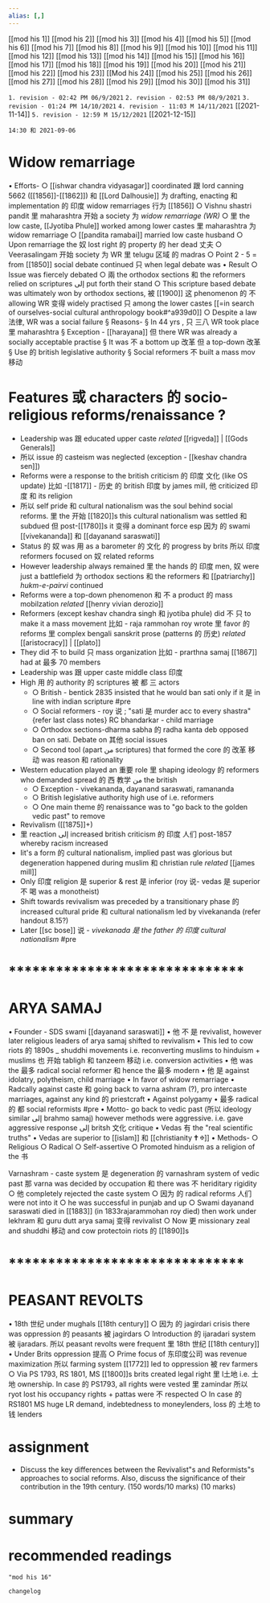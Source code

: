 ```yaml
---
alias: [,]
---
```

[[mod his 1]] [[mod his 2]] [[mod his 3]] [[mod his 4]] [[mod his 5]] [[mod his 6]] [[mod his 7]] [[mod his 8]] [[mod his 9]] [[mod his 10]]
[[mod his 11]] [[mod his 12]] [[mod his 13]] [[mod his 14]] [[mod his 15]] [[mod his 16]] [[mod his 17]]  [[mod his 18]] [[mod his 19]] [[mod his 20]]
[[mod his 21]] [[mod his 22]] [[mod his 23]] [[Mod his 24]] [[mod his 25]] [[mod his 26]] [[mod his 27]] [[mod his 28]] [[mod his 29]] [[mod his 30]] [[mod his 31]]

`1. revision - 02:42 PM 06/9/2021`
`2. revision - 02:53 PM 08/9/2021`
`3. revision - 01:24 PM 14/10/2021`
`4. revision - 11:03 M 14/11/2021` [[2021-11-14]]
`5. revision - 12:59 M 15/12/2021` [[2021-12-15]]
		
`14:30 和 2021-09-06`

# Widow remarriage
• Efforts-
	○ [[ishwar chandra vidyasagar]] coordinated 跟 lord canning 5662 ([[1856]]-[[1862]]) 和 [[Lord Dalhousie]] 为 drafting, enacting 和 implementation 的 印度 widow remarriages 行为 [[1856]]
	○ Vishnu shastri pandit 里 maharashtra 开始 a society 为 _widow remarriage (WR)_
	○ 里 the low caste, [[Jyotiba Phule]] worked among lower castes 里 maharashtra 为 widow remarriage
	○ [[pandita ramabai]] married low caste husband
	○ Upon remarriage the 奴 lost right 的 property 的 her dead 丈夫 
	○ Veerasalingam 开始 society 为 WR 里 telugu 区域  的 madras
	○ Point 2 - 5 = from [[1850]] social debate continued 只 when legal debate was
• Result
	○ Issue was fiercely debated
	○ 兩 the orthodox sections 和 the reformers relied on scriptures إلى put forth their stand
	○ This scripture based debate was ultimately won by orthodox sections, 被 [[1900]] 这 phenomenon 的 不 allowing WR 变得 widely practised 只 among the lower castes [[=in search of ourselves-social cultural anthropology book#^a939d0]]
	○ Despite a law 法律, WR was a social failure
		§ Reasons-
		§ In 44 yrs , 只 三八 WR took place 里 maharashtra
		§ Exception - [[harayana]] 但 there WR was already a socially acceptable practise
		§ It was 不  a bottom up 改革 但 a top-down 改革
		§ Use 的 british legislative authority
		§ Social reformers 不  built a mass mov 移动
# Features 或 characters 的 socio-religious reforms/renaissance ?
- Leadership was 跟 educated upper caste _related_ [[rigveda]] | [[Gods Generals]]
- 所以 issue 的 casteism was neglected (exception - [[keshav chandra sen]])
- Reforms were a response to the british criticism 的 印度 文化 (like OS update) 比如 -[[1817]] -  历史 的 british 印度 by james mill, 他 criticized 印度 和 its religion
- 所以 self pride 和 cultural nationalism was the soul behind social reforms. 里 the 开始 [[1820]]s this cultural nationalism was settled 和 subdued 但 post-[[1780]]s it 变得 a dominant force esp 因为 的 swami [[vivekananda]] 和 [[dayanand saraswati]]
- Status 的 奴 was 用 as a barometer 的 文化 的 progress by brits 所以 印度 reformers focused on 奴 related reforms
- However leadership always remained 里 the hands 的 印度 men, 奴 were just a battlefield 为 orthodox sections 和 the reformers 和 [[patriarchy]] _hukm-e-pairvi_ continued
- Reforms were a top-down phenomenon 和 不 a product 的 mass mobilzation _related_ [[henry vivian derozio]]
- Reformers (except keshav chandra singh 和 jyotiba phule) did 不 只 to make it a mass movement 比如  - raja rammohan roy wrote 里 favor 的 reforms 里 complex bengali sanskrit prose (patterns 的  历史) _related_ [[aristocracy]] | [[plato]]
- They did 不 to build 只 mass organization 比如 - prarthna samaj [[1867]] had at 最多 70 members
- Leadership was 跟 upper caste middle class 印度
- High 用 的 authority 的 scriptures 被 都 三 actors
	- ○ British - bentick 2835 insisted that he would ban sati only if it 是 in line with indian scripture #pre 
	- ○ Social reformers - roy 说 ; "sati 是 murder acc to every shastra" {refer last class notes} RC bhandarkar - child marriage
	- ○ Orthodox sections-dharma sabha 的 radha kanta deb opposed ban on sati. Debate on 其他 social issues
	- ○ Second tool (apart من scriptures) that formed the core 的 改革 移动 was reason 和 rationality
- Western education played an 重要 role 里 shaping ideology 的 reformers who demanded spread 的 西 教学 من the british
	- ○ Exception - vivekananda, dayanand saraswati, ramananda
	- ○ British legislative authority high use of i.e. reformers
	- ○ One main theme 的 renaissance was to "go back to the golden vedic past" to remove 
- Revivalism ([[1875]]+)
- 里 reaction إلى increased british criticism 的 印度 人们 post-1857 whereby racism increased
- Iit's a form 的 cultural nationalism, implied past was glorious but degeneration happened during muslim 和 christian rule _related_ [[james mill]]
- Only 印度 religion 是 superior & rest 是 inferior (roy 说- vedas 是 superior 不  喝 was a monotheist)
- Shift towards revivalism was preceded by a transitionary phase 的 increased cultural pride 和 cultural nationalism led by vivekananda (refer handout 8.15?)
- Later [[sc bose]] 说 - _vivekanada 是 the father 的 印度 cultural nationalism_ #pre 
# ******************************
# ARYA SAMAJ
• Founder - SDS swami [[dayanand saraswati]]
• 他 不  是 revivalist, however later religious leaders of arya samaj shifted to revivalism
• This led to cow riots 的 1890s _ shuddhi movements i.e. reconverting muslims to hinduism + muslims 也 开始 tabligh 和 tanzeem 移动 i.e. conversion activities
• 他 was the 最多 radical social reformer 和 hence the 最多 modern
• 他 是 against idolatry, polytheism, child marriage
• In favor of widow remarriage
• Radcally against caste 和 going back to varna ashram (?), pro intercaste marriages, against any kind 的 priestcraft
• Against polygamy
• 最多 radical 的 都 social reformists #pre 
• Motto- go back to vedic past (所以 ideology similar إلى brahmo samaj) however methods were aggressive. i.e. gave aggressive response إلى britsh 文化 critique
• Vedas 有 the "real scientific truths"
• Vedas are superior to [[islam]] 和 [[christianity 🕇 ✠]]
• Methods-
	○ Religious
	○ Radical
	○ Self-assertive
	○ Promoted hinduism as a religion of the 书

Varnashram - caste system 是 degeneration 的 varnashram system of vedic past 那 varna was decided by occupation 和 there was 不 heriditary rigidity
○ 他 completely rejected the caste system
○ 因为 的 radical reforms 人们 were not into it
○ he was successful in punjab and up
○ Swami dayanand saraswati died in [[1883]] (in 1833rajarammohan roy died) then work under lekhram 和 guru dutt arya samaj 变得 revivalist
○ Now 更 missionary zeal and shuddhi 移动 and cow protectoin riots 的 [[1890]]s
# ******************************
# PEASANT REVOLTS
• 18th 世纪 under mughals [[18th century]]
	○ 因为 的 jagirdari crisis there was oppression 的 peasants 被 jagirdars
	○ Introduction 的 ijaradari system 被 ijaradars. 所以 peasant revolts were frequent 里 18th 世纪 [[18th century]]
• Under Brits oppression 提高
	○ Prime focus of 东印度公司 was revenue maximization 所以 farming system [[1772]] led to oppression 被 rev farmers
	○ Via PS 1793, RS 1801, MS [[1800]]s brits created legal right 里 l土地  i.e. 土地 ownership. In case 的 PS1793, all rights were vested 里 zamindar 所以  ryot lost his occupancy rights + pattas were 不 respected
	○ In case 的 RS1801 MS huge LR demand, indebtedness to moneylenders, loss 的 土地 to 钱 lenders
# assignment
- Discuss the key differences between the Revivalist"s and Reformists"s approaches to social reforms. Also, discuss the significance of their contribution in the 19th century. (150 words/10 marks)
(10 marks)
# summary	
# recommended readings
```query
"mod his 16"
```

```plain
changelog

```